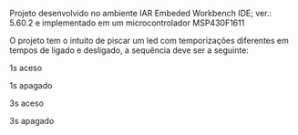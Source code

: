Projeto desenvolvido no ambiente IAR Embeded Workbench IDE; ver.: 5.60.2 e implementado em um microcontrolador MSP430F1611

O projeto tem o intuito de piscar um led com temporizações diferentes em tempos de ligado e desligado, a sequência deve ser a seguinte:

1s aceso

1s apagado

3s aceso

3s apagado
